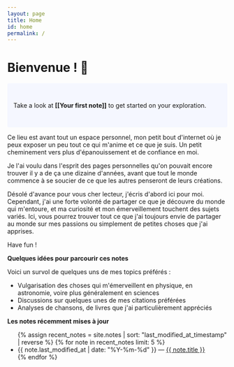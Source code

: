 ```yaml
---
layout: page
title: Home
id: home
permalink: /
---
```


# Bienvenue ! 🌱

<p style="padding: 3em 1em; background: #f5f7ff; border-radius: 4px;">
  Take a look at <span style="font-weight: bold">[[Your first note]]</span> to get started on your exploration.
</p>

Ce lieu est avant tout un espace personnel, mon petit bout d'internet où je peux exposer un peu tout ce qui m'anime et ce que je suis. Un petit cheminement vers plus d'épanouissement et de confiance en moi.

Je l'ai voulu dans l'esprit des pages personnelles qu'on pouvait encore trouver il y a de ça une dizaine d'années, avant que tout le monde commence à se soucier de ce que les autres penseront de leurs créations.

Désolé d'avance pour vous cher lecteur, j'écris d'abord ici pour moi. Cependant, j'ai une forte volonté de partager ce que je découvre du monde qui m'entoure, et ma curiosité et mon émerveillement touchent des sujets variés. Ici, vous pourrez trouver tout ce que j'ai toujours envie de partager au monde sur mes passions ou simplement de petites choses que j'ai apprises.

Have fun !

<strong>Quelques idées pour parcourir ces notes</strong>

Voici un survol de quelques uns de mes topics préférés :

- Vulgarisation des choses qui m'émerveillent en physique, en astronomie, voire plus généralement en sciences
- Discussions sur quelques unes de mes citations préférées
- Analyses de chansons, de livres que j'ai particulièrement appréciés

<strong>Les notes récemment mises à jour</strong>

<ul>
  {% assign recent_notes = site.notes | sort: "last_modified_at_timestamp" | reverse %}
  {% for note in recent_notes limit: 5 %}
    <li>
      {{ note.last_modified_at | date: "%Y-%m-%d" }} — <a class="internal-link" href="{{ site.baseurl }}{{ note.url }}">{{ note.title }}</a>
    </li>
  {% endfor %}
</ul>

<style>
  .wrapper {
    max-width: 46em;
  }
</style>
